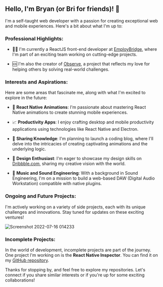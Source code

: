 ## Hello, I'm Bryan (or Bri for friends)! 👋

I'm a self-taught web developer with a passion for creating exceptional web and mobile experiences. Here's a bit about what I'm up to:

### Professional Highlights:
- 🧑‍💻 I'm currently a ReactJS front-end developer at [EmployBridge](https://www.employbridge.com/), where I'm part of an exciting team working on cutting-edge projects.

- 🆘 I'm also the creator of [Observe](https://www.lawrencecheniv.com/design1/observe), a project that reflects my love for helping others by solving real-world challenges. 

### Interests and Aspirations:
Here are some areas that fascinate me, along with what I'm excited to explore in the future:

- 📲 **React Native Animations**: I'm passionate about mastering React Native animations to create stunning mobile experiences.

- 📈 **Productivity Apps**: I enjoy crafting desktop and mobile productivity applications using technologies like React Native and Electron.

- 🌱 **Sharing Knowledge**: I'm planning to launch a coding blog, where I'll delve into the intricacies of creating captivating animations and the underlying logic.

- 🎨 **Design Enthusiast**: I'm eager to showcase my design skills on [Dribbble.com](https://dribbble.com/), sharing my creative vision with the world.

- 🎸 **Music and Sound Engineering**: With a background in Sound Engineering, I'm on a mission to build a web-based DAW (Digital Audio Workstation) compatible with native plugins.

### Ongoing and Future Projects:
I'm actively working on a variety of side projects, each with its unique challenges and innovations. Stay tuned for updates on these exciting ventures!

![Screenshot 2022-07-16 014233](https://user-images.githubusercontent.com/30734480/179341680-12aa5aa6-5ce8-4093-80a9-3aab7531ed43.png)

### Incomplete Projects:
In the world of development, incomplete projects are part of the journey. One project I'm working on is the **React Native Inspector**. You can find it on my [GitHub repository](https://github.com/BryanEnid/React-Native-Logger).

Thanks for stopping by, and feel free to explore my repositories. Let's connect if you share similar interests or if you're up for some exciting collaborations!
